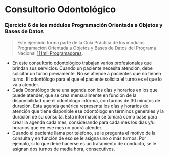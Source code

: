 # Consultorio Odontológico 
### Ejercicio 6 de los módulos Programación Orientada a Objetos y Bases de Datos

> Este ejercicio forma parte de la Guía Práctica de los módulos Programación Orientada a Objetos y Bases de Datos
> del Programa Nacional [111mil Programadores](https://www.argentina.gob.ar/111mil).

 * En este consultorio odontológico trabajan varios profesionales que brindan sus servicios. Cuando un paciente necesita atención, debe solicitar un turno previamente. No se atiende a pacientes que no tienen turno. El odontólogo para el que el paciente solicita el turno es el que lo va a atender. 
 * Cada Odontólogo tiene una agenda con los días y horarios en los que puede atender, que se crea mensualmente en función de la disponibilidad que el odontólogo informa, con turnos de 30 minutos de duración. Esta agenda genérica representa los días y horarios de atención que tiene disponible ese odontólogo en términos generales y la duración de su consulta. Esta información se tomará como base para crear la agenda cada mes, considerando para cada mes los días y/u horarios que en ese mes no podrá atender.
 * Cuando el paciente llama por teléfono, se le pregunta el motivo de la consulta y en función de eso se le asigna uno o más turnos. Por ejemplo, si lo que debe hacerse es un tratamiento de conducto, se le asignan dos turnos de media hora, consecutivos.
